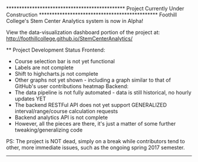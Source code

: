 ********************************************** Project Currently Under Construction **********************************************
Foothill College's Stem Center Analytics system is now in Alpha!

View the data-visualization dashboard portion of the project at:
http://foothillcollege.github.io/StemCenterAnalytics/

** Project Development Status
Frontend:
   * Course selection bar is not yet functional
   * Labels are not complete
   * Shift to highcharts.js not complete
   * Other graphs not yet shown - including a graph similar to that of GitHub's user contributions heatmap
Backend:
   * The data pipeline is not fully automated - data is still historical, no hourly updates YET
   * The backend RESTFul API does not yet support GENERALIZED interval/range/course calculation requests
   * Backend analytics API is not complete
   * However, all the pieces are there, it's just a matter of some further tweaking/generalizing code

PS: The project is NOT dead, simply on a break while contributors tend to other, more immediate
issues, such as the ongoing spring 2017 semester.
****************************************************************************************************************
